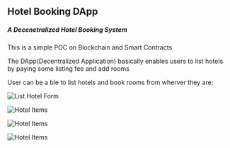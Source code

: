 ## Hotel Booking DApp
##### A Decenetralized Hotel Booking System
<p>This is a simple POC on Blockchain and Smart Contracts</p> 
<p>The DApp(Decentralized Application) basically enables users to list hotels by paying some listing fee and add rooms</p>
<p>User can be a ble to list hotels and book rooms from wherver they are:</p>


![List Hotel Form](https://github.com/Dickens-odera/Hotel-Booking-Dapp/tree/master/screenshots/dapp1.PNG)

![Hotel Items](https://github.com/Dickens-odera/Hotel-Booking-Dapp/tree/master/screenshots/dapp2.PNG)

![Hotel Items](https://github.com/Dickens-odera/Hotel-Booking-Dapp/tree/master/screenshots/dapp3.PNG)

![Hotel Items](https://github.com/Dickens-odera/Hotel-Booking-Dapp/tree/master/screenshots/dapp3.PNG)


